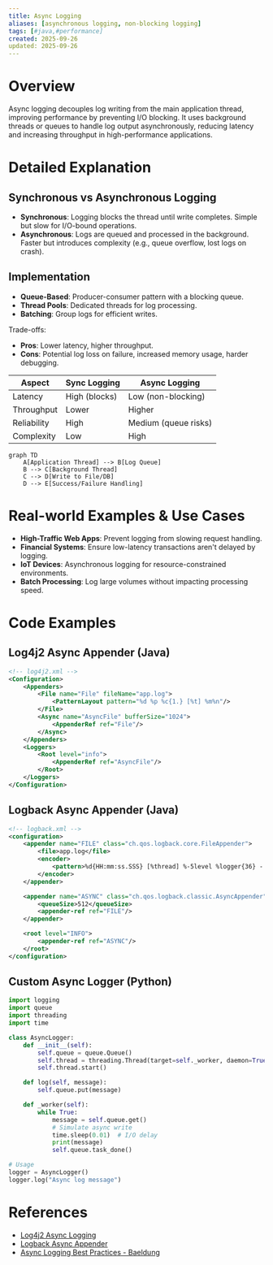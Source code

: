 ```yaml
---
title: Async Logging
aliases: [asynchronous logging, non-blocking logging]
tags: [#java,#performance]
created: 2025-09-26
updated: 2025-09-26
---
```


# Overview

Async logging decouples log writing from the main application thread, improving performance by preventing I/O blocking. It uses background threads or queues to handle log output asynchronously, reducing latency and increasing throughput in high-performance applications.

# Detailed Explanation

## Synchronous vs Asynchronous Logging

- **Synchronous**: Logging blocks the thread until write completes. Simple but slow for I/O-bound operations.
- **Asynchronous**: Logs are queued and processed in the background. Faster but introduces complexity (e.g., queue overflow, lost logs on crash).

## Implementation

- **Queue-Based**: Producer-consumer pattern with a blocking queue.
- **Thread Pools**: Dedicated threads for log processing.
- **Batching**: Group logs for efficient writes.

Trade-offs:
- **Pros**: Lower latency, higher throughput.
- **Cons**: Potential log loss on failure, increased memory usage, harder debugging.

| Aspect | Sync Logging | Async Logging |
|--------|--------------|---------------|
| Latency | High (blocks) | Low (non-blocking) |
| Throughput | Lower | Higher |
| Reliability | High | Medium (queue risks) |
| Complexity | Low | High |

```mermaid
graph TD
    A[Application Thread] --> B[Log Queue]
    B --> C[Background Thread]
    C --> D[Write to File/DB]
    D --> E[Success/Failure Handling]
```

# Real-world Examples & Use Cases

- **High-Traffic Web Apps**: Prevent logging from slowing request handling.
- **Financial Systems**: Ensure low-latency transactions aren't delayed by logging.
- **IoT Devices**: Asynchronous logging for resource-constrained environments.
- **Batch Processing**: Log large volumes without impacting processing speed.

# Code Examples

## Log4j2 Async Appender (Java)

```xml
<!-- log4j2.xml -->
<Configuration>
    <Appenders>
        <File name="File" fileName="app.log">
            <PatternLayout pattern="%d %p %c{1.} [%t] %m%n"/>
        </File>
        <Async name="AsyncFile" bufferSize="1024">
            <AppenderRef ref="File"/>
        </Async>
    </Appenders>
    <Loggers>
        <Root level="info">
            <AppenderRef ref="AsyncFile"/>
        </Root>
    </Loggers>
</Configuration>
```

## Logback Async Appender (Java)

```xml
<!-- logback.xml -->
<configuration>
    <appender name="FILE" class="ch.qos.logback.core.FileAppender">
        <file>app.log</file>
        <encoder>
            <pattern>%d{HH:mm:ss.SSS} [%thread] %-5level %logger{36} - %msg%n</pattern>
        </encoder>
    </appender>

    <appender name="ASYNC" class="ch.qos.logback.classic.AsyncAppender">
        <queueSize>512</queueSize>
        <appender-ref ref="FILE"/>
    </appender>

    <root level="INFO">
        <appender-ref ref="ASYNC"/>
    </root>
</configuration>
```

## Custom Async Logger (Python)

```python
import logging
import queue
import threading
import time

class AsyncLogger:
    def __init__(self):
        self.queue = queue.Queue()
        self.thread = threading.Thread(target=self._worker, daemon=True)
        self.thread.start()

    def log(self, message):
        self.queue.put(message)

    def _worker(self):
        while True:
            message = self.queue.get()
            # Simulate async write
            time.sleep(0.01)  # I/O delay
            print(message)
            self.queue.task_done()

# Usage
logger = AsyncLogger()
logger.log("Async log message")
```

# References

- [Log4j2 Async Logging](https://logging.apache.org/log4j/2.x/manual/async.html)
- [Logback Async Appender](https://logback.qos.ch/manual/appenders.html#AsyncAppender)
- [Async Logging Best Practices - Baeldung](https://www.baeldung.com/java-asynchronous-logging)